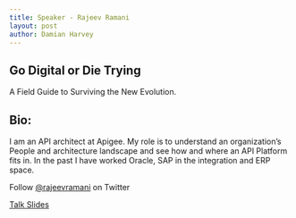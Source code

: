 ```yaml
---
title: Speaker - Rajeev Ramani
layout: post
author: Damian Harvey
---
```


## Go Digital or Die Trying
 
A Field Guide to Surviving the New Evolution.

## Bio:

I am an API architect at Apigee. My role is to understand an organization’s People and architecture landscape and see how and where an API Platform fits in. In the past I have worked Oracle, SAP in the integration and ERP space. 
 
Follow [@rajeevramani](http://twitter.com/rajeevramani) on Twitter


[Talk Slides](/slides/ramani_digital_or_die.pdf)

